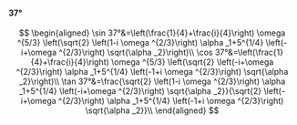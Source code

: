 #### 37°

$$
\begin{aligned}
\sin 37°&=\left(\frac{1}{4}+\frac{i}{4}\right) \omega ^{5/3} \left(\sqrt{2} \left(1-i \omega ^{2/3}\right) \alpha _1+5^{1/4} \left(-i+\omega ^{2/3}\right)
\sqrt{\alpha _2}\right)\\
\cos 37°&=\left(\frac{1}{4}+\frac{i}{4}\right) \omega ^{5/3} \left(\sqrt{2} \left(-i+\omega ^{2/3}\right) \alpha _1+5^{1/4} \left(-1+i \omega ^{2/3}\right)
\sqrt{\alpha _2}\right)\\
\tan 37°&=\frac{\sqrt{2} \left(1-i \omega ^{2/3}\right) \alpha _1+5^{1/4} \left(-i+\omega ^{2/3}\right) \sqrt{\alpha _2}}{\sqrt{2} \left(-i+\omega ^{2/3}\right)
\alpha _1+5^{1/4} \left(-1+i \omega ^{2/3}\right) \sqrt{\alpha _2}}\\
\end{aligned}
$$

